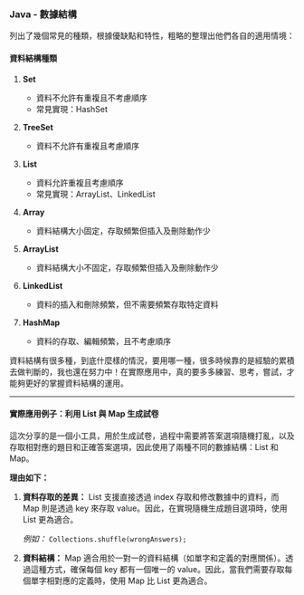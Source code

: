 ### Java - 數據結構
列出了幾個常見的種類，根據優缺點和特性，粗略的整理出他們各自的適用情境：

#### 資料結構種類

1. **Set**
    - 資料不允許有重複且不考慮順序
    - 常見實現：HashSet

2. **TreeSet**
    - 資料不允許有重複且考慮順序

3. **List**
    - 資料允許重複且考慮順序
    - 常見實現：ArrayList、LinkedList

4. **Array**
    - 資料結構大小固定，存取頻繁但插入及刪除動作少

5. **ArrayList**
    - 資料結構大小不固定，存取頻繁但插入及刪除動作少

6. **LinkedList**
    - 資料的插入和刪除頻繁，但不需要頻繁存取特定資料

7. **HashMap**
    - 資料的存取、編輯頻繁，且不考慮順序


資料結構有很多種，到底什麼樣的情況，要用哪一種，很多時候靠的是經驗的累積去做判斷的，我也還在努力中！在實際應用中，真的要多多練習、思考，嘗試，才能夠更好的掌握資料結構的運用。

---

#### 實際應用例子：利用 List 與 Map 生成試卷

這次分享的是一個小工具，用於生成試卷，過程中需要將答案選項隨機打亂，以及存取相對應的題目和正確答案選項，因此使用了兩種不同的數據結構：List 和 Map。

**理由如下：**

1. **資料存取的差異：** List 支援直接透過 index 存取和修改數據中的資料，而 Map 則是透過 key 來存取 value。因此，在實現隨機生成題目選項時，使用 List 更為適合。

   *例如：* `Collections.shuffle(wrongAnswers);`

2. **資料結構：** Map 適合用於一對一的資料結構（如單字和定義的對應關係）。透過這種方式，確保每個 key 都有一個唯一的 value。因此，當我們需要存取每個單字相對應的定義時，使用 Map 比 List 更為適合。